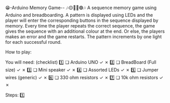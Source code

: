 😁-Arduino Memory Game-- 🎶🟡🔴🔵🟢🎶
A sequence memory game using Arduino and breadboarding. A pattern is displayed using LEDs and the player will enter the corresponding buttons in the sequence displayed by memory. Every time the player repeats the correct sequence, the game gives the sequence with an additional colour at the end. Or else, the players makes an error and the game restarts. The pattern increments by one light for each successful round. 

How to play:

You will need: (checklist) 
1️⃣ ❏ Arduino UNO ✓ ✗
2️⃣ ❏ BreadBoard (Full size) ✓ ✗
3️⃣ ❏ Mini speaker ✓ ✗
4️⃣ ❏ Assorted LEDs ✓ ✗
5️⃣ ❏ Jumper wires (generic) ✓ ✗
6️⃣ ❏ 330 ohm resistors ✓ ✗
7️⃣ ❏ 10k ohm resistors ✓ ✗

Steps: 
1️⃣ 

